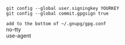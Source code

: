 `git config --global user.signingkey YOURKEY`  
`git config --global commit.gpgsign true`

`add to the bottom of ~/.gnupg/gpg.conf`  
no-tty  
use-agent  
